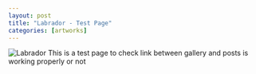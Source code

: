 ```yaml
---
layout: post
title: "Labrador - Test Page"
categories: [artworks]
---
```


<img class="lazyload" src="{{ site.imagepath.fullres }}DRW_0001.jpg" alt="Labrador"/>
This is a test page to check link between gallery and posts is working properly
or not

